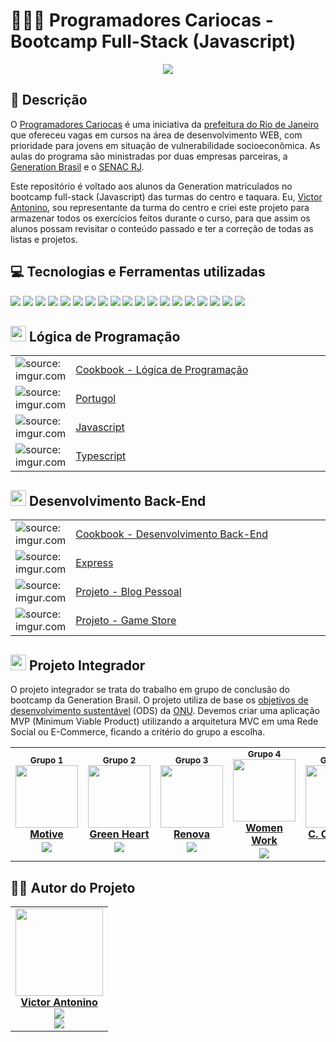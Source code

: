# 👨🏻‍💻 Programadores Cariocas - Bootcamp Full-Stack (Javascript)

<div align="center">
	<img src="https://i.imgur.com/8etRHYk.png">
</div>

## 💬 Descrição

O [Programadores Cariocas](https://www.eduardopaes.com.br/programadores-cariocas-inscricoes-abertas-para-jovens-de-17-a-29-anos-no-programa-da-prefeitura-do-rio/) é uma iniciativa da [prefeitura do Rio de Janeiro](https://prefeitura.rio/) que ofereceu vagas em cursos na área de desenvolvimento WEB, com prioridade para jovens em situação de vulnerabilidade socioeconômica. As aulas do programa são ministradas por duas empresas parceiras, a [Generation Brasil](https://brazil.generation.org/) e o [SENAC RJ](https://www.google.com/url?sa=t&rct=j&q=&esrc=s&source=web&cd=&cad=rja&uact=8&ved=2ahUKEwjt4LPd85z7AhWGpJUCHWcgCnAQFnoECAkQAQ&url=http%3A%2F%2Fwww.senac.br%2F&usg=AOvVaw3e6kcevB-SqoS2qnV6RuXz).

Este repositório é voltado aos alunos da Generation matriculados no bootcamp full-stack (Javascript) das turmas do centro e taquara. Eu, [Victor Antonino](https://github.com/Anttonino), sou representante da turma do centro e criei este projeto para armazenar todos os exercícios feitos durante o curso, para que assim os alunos possam revisitar o conteúdo passado e ter a correção de todas as listas e projetos.

## 💻 Tecnologias e Ferramentas utilizadas 
<div align="left">
<img src="https://img.shields.io/badge/HTML5-E34F26?style=for-the-badge&logo=html5&logoColor=white">
<img src="https://img.shields.io/badge/CSS3-1572B6?style=for-the-badge&logo=css3&logoColor=white">
<img src="https://img.shields.io/badge/JavaScript-323330?style=for-the-badge&logo=javascript&logoColor=F7DF1E">
<img src="https://img.shields.io/badge/TypeScript-007ACC?style=for-the-badge&logo=typescript&logoColor=white">
<img src="https://img.shields.io/badge/npm-CB3837?style=for-the-badge&logo=npm&logoColor=white">
<img src="https://img.shields.io/badge/Node.js-339933?style=for-the-badge&logo=nodedotjs&logoColor=white">
<img src="https://img.shields.io/badge/MySQL-005C84?style=for-the-badge&logo=mysql&logoColor=white">
<img src="https://img.shields.io/badge/nestjs-E0234E?style=for-the-badge&logo=nestjs&logoColor=white">
<img src="https://img.shields.io/badge/JWT-000000?style=for-the-badge&logo=JSON%20web%20tokens&logoColor=white">
<img src="https://img.shields.io/badge/Jest-C21325?style=for-the-badge&logo=jest&logoColor=white">
<img src="https://img.shields.io/badge/Swagger-85EA2D?style=for-the-badge&logo=Swagger&logoColor=white">
<img src="https://img.shields.io/badge/Heroku-430098?style=for-the-badge&logo=heroku&logoColor=white">
<img src="https://img.shields.io/badge/React-20232A?style=for-the-badge&logo=react&logoColor=61DAFB">
<img src="https://img.shields.io/badge/Figma-F24E1E?style=for-the-badge&logo=figma&logoColor=white">
<img src="https://img.shields.io/badge/Bootstrap-563D7C?style=for-the-badge&logo=bootstrap&logoColor=white">
<img src="https://img.shields.io/badge/GIT-E44C30?style=for-the-badge&logo=git&logoColor=white">
<img src="https://img.shields.io/badge/GitHub-100000?style=for-the-badge&logo=github&logoColor=white">
<img src="https://img.shields.io/badge/VSCode-0078D4?style=for-the-badge&logo=visual%20studio%20code&logoColor=white">
<img src="https://img.shields.io/badge/Insomnia-5849be?style=for-the-badge&logo=Insomnia&logoColor=white">
</div>

<h2><img src="https://cdn-icons-png.flaticon.com/512/2621/2621040.png" title="source: imgur.com" width="25px"/> Lógica de Programação</h2>

<table width="100%">
	<tr>
        <td width="70px"><img src="https://cdn-icons-png.flaticon.com/512/7984/7984225.png" title="source: imgur.com" /></td>
        <td width="400px"><a target="_blank" href="https://github.com/Anttonino/bootcamp-generation/blob/main/L%C3%B3gica%20de%20Programa%C3%A7%C3%A3o/Cookbook%20-%20L%C3%B3gica%20de%20Programa%C3%A7%C3%A3o/README.md">Cookbook - Lógica de Programação</a></td>
  </tr>
  <tr>
        <td><img src="https://i.imgur.com/y9wkmaF.png" title="source: imgur.com"/></td>
        <td><a target="_blank" href="https://github.com/Anttonino/bootcamp-generation/tree/main/L%C3%B3gica%20de%20Programa%C3%A7%C3%A3o/Portugol">Portugol</a></td>
    </tr>
    <tr>
        <td><img src="https://i.imgur.com/r9lrbPG.png" title="source: imgur.com"/></td>
        <td><a target="_blank" href="https://github.com/Anttonino/bootcamp-generation/tree/main/L%C3%B3gica%20de%20Programa%C3%A7%C3%A3o/Javascript">Javascript</a></td>
    </tr>
    <tr>
        <td><img src="https://cdn-icons-png.flaticon.com/512/5968/5968381.png" title="source: imgur.com" /></td>
        <td><a target="_blank" href="https://github.com/Anttonino/bootcamp-generation/tree/main/L%C3%B3gica%20de%20Programa%C3%A7%C3%A3o/Typescript">Typescript</a></td>
    </tr>
</table>

<h2><img src="https://cdn-icons-png.flaticon.com/512/6213/6213731.png" title="source: imgur.com" width="25px"/> Desenvolvimento Back-End</h2>

<table width="100%">
	<tr>
        <td width="70px"><img src="https://cdn-icons-png.flaticon.com/512/7984/7984225.png" title="source: imgur.com" /></td>
        <td width="400px"><a target="_blank" href="https://github.com/Anttonino/bootcamp-generation/blob/main/Desenvolvimento%20Back-end/Back-End%20Cookbook/README.md">Cookbook - Desenvolvimento Back-End</a></td>
    </tr>
    <tr>
        <td><img src="https://upload.wikimedia.org/wikipedia/commons/thumb/8/88/Status_iucn_EX_icon.svg/480px-Status_iucn_EX_icon.svg.png" title="source: imgur.com"/></td>
        <td><a target="_blank" href="https://github.com/Anttonino/bootcamp-generation/tree/main/Desenvolvimento%20Back-end/Express">Express</a></td>
    </tr>
        <tr>
        <td><img src="https://cdn-icons-png.flaticon.com/512/4118/4118402.png" title="source: imgur.com"/></td>
        <td><a target="_blank" href="https://github.com/Anttonino/bootcamp-generation/tree/main/Desenvolvimento%20Back-end/Blog%20Pessoal">Projeto - Blog Pessoal</a></td>
    </tr>
    <tr>
        <td><img src="https://cdn-icons-png.flaticon.com/512/5804/5804857.png" title="source: imgur.com"/></td>
        <td><a target="_blank" href="https://github.com/Anttonino/bootcamp-generation/tree/main/Desenvolvimento%20Back-end/Loja%20de%20games">Projeto - Game Store</a></td>
    </tr>
</table>

<h2><img src="https://cdn-icons-png.flaticon.com/512/299/299866.png" title="source: imgur.com" width="25px"/> Projeto Integrador</h2>

O projeto integrador se trata do trabalho em grupo de conclusão do bootcamp da Generation Brasil. O projeto utiliza de base os [objetivos de desenvolvimento sustentável](https://brasil.un.org/pt-br/sdgs) (ODS) da [ONU](https://brasil.un.org/pt-br). Devemos criar uma aplicação MVP (Minimum Viable Product) utilizando a arquitetura MVC em uma Rede Social ou E-Commerce, ficando a critério do grupo a escolha.

<table>
<tr>
    <td align="center">
    <sup><b>Grupo 1</b></sup>
    <br>
      <a target="_blank" href="https://github.com/GrupoMotive"><img src="https://avatars.githubusercontent.com/u/115712857?s=200&v=4" width="100px">
        <br>
        <b>Motive</b>
      <sub>
      <br>
      <img src="https://img.shields.io/badge/GitHub-100000?style=for-the-badge&logo=github&logoColor=white">
      </sub>
      </a>
    </td>
<td align="center">
    <sup><b>Grupo 2</b></sup>
    <br>
      <a target="_blank" href="https://github.com/green-heart"><img src="https://avatars.githubusercontent.com/u/115719526?s=200&v=4" width="100px">
        <br>
        <b>Green Heart</b>
      <sub>
      <br>
      <img src="https://img.shields.io/badge/GitHub-100000?style=for-the-badge&logo=github&logoColor=white">
      </sub>
      </a>
    </td>
    <td align="center">
    <sup><b>Grupo 3</b></sup>
    <br>
      <a target="_blank" href="https://github.com/PROJETO3GENBR"><img src="https://avatars.githubusercontent.com/u/114969090?s=200&v=4" width="100px">
        <br>
        <b>Renova</b>
      <sub>
      <br>
      <img src="https://img.shields.io/badge/GitHub-100000?style=for-the-badge&logo=github&logoColor=white">
      </sub>
      </a>
          </td>
        <td align="center">
    <sup><b>Grupo 4</b></sup>
    <br>
      <a target="_blank" href="https://github.com/Women-Work"><img src="https://avatars.githubusercontent.com/u/115712108?s=200&v=4" width="100px">
        <br>
        <b>Women Work</b>
      <sub>
      <br>
      <img src="https://img.shields.io/badge/GitHub-100000?style=for-the-badge&logo=github&logoColor=white">
      </sub>    
    </a>
    </td> 
    </td>
        <td align="center">
    <sup><b>Grupo 5</b></sup>
    <br>
      <a target="_blank" href="https://github.com/comuniorg"><img src="https://avatars.githubusercontent.com/u/115712311?s=200&v=4" width="100px">
        <br>
        <b>C. Orgânica</b>
      <sub>
      <br>
      <img src="https://img.shields.io/badge/GitHub-100000?style=for-the-badge&logo=github&logoColor=white">
      </sub>
      </a>
    </td> 
   	<td align="center">
    <sup><b>Grupo 6</b></sup>
    <br>
      <a target="_blank" href="https://github.com/Revolucao-Saude"><img src="https://avatars.githubusercontent.com/u/115712775?s=200&v=4" width="100px">
        <br>
        <b>Revolução Saúde</b>
      <sub>
      <br>
      <img src="https://img.shields.io/badge/GitHub-100000?style=for-the-badge&logo=github&logoColor=white">
      </sub>
      </a>
    </td> 
</tr>
</table>


## 👨‍🎓 Autor do Projeto

<table>
  <tr>
    <td align="center">
      <a target="_blank" href="https://github.com/Anttonino"><img src="https://avatars.githubusercontent.com/u/99145534?v=4" width="140px">
        <br>
        <b>Victor Antonino</b>
      </a>
      <br>
      <sub>
      <img src="https://img.shields.io/badge/LinkedIn-0077B5?style=for-the-badge&logo=linkedin&logoColor=white">
      <br>
      <img src="https://img.shields.io/badge/GitHub-100000?style=for-the-badge&logo=github&logoColor=white">
      </sub>    
    </td>
</tr>
</table>
